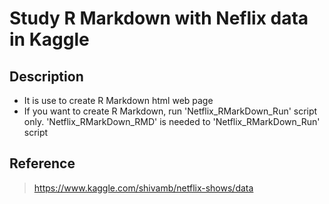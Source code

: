 # Study R Markdown with Neflix data in Kaggle

## Description
* It is use to create R Markdown html web page
* If you want to create R Markdown, run 'Netflix_RMarkDown_Run' script only.
'Netflix_RMarkDown_RMD' is needed to 'Netflix_RMarkDown_Run' script

## Reference
> https://www.kaggle.com/shivamb/netflix-shows/data
